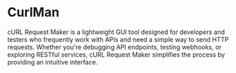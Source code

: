 # CurlMan
cURL Request Maker is a lightweight GUI tool designed for developers and testers who frequently work with APIs and need a simple way to send HTTP requests. Whether you're debugging API endpoints, testing webhooks, or exploring RESTful services, cURL Request Maker simplifies the process by providing an intuitive interface.
